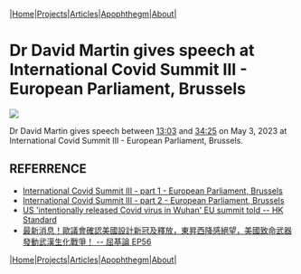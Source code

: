|[Home](/README.md)|[Projects](/projects.md)|[Articles](/articles.md)|[Apophthegm](/apophthegm.md)|[About](/about.md)|

# Dr David Martin gives speech at International Covid Summit III - European Parliament, Brussels

[![](https://img.youtube.com/vi/bFLPWWCAHfQ/0.jpg)](https://www.youtube.com/watch?v=bFLPWWCAHfQ?t=783 "Dr David Martin speech at International Covid Summit III - Part I - European Parliament, Brussels")

Dr David Martin gives speech between [13:03](https://youtu.be/bFLPWWCAHfQ?t=783) and [34:25](https://youtu.be/bFLPWWCAHfQ?t=2068) on May 3, 2023 at International Covid Summit III - European Parliament, Brussels.

## REFERRENCE

- [International Covid Summit III - part 1 - European Parliament, Brussels](https://m.youtube.com/watch?v=bFLPWWCAHfQ)  
- [International Covid Summit III - part 2 - European Parliament, Brussels](https://m.youtube.com/watch?v=vJ93mW_sMPo)  
- [US 'intentionally released Covid virus in Wuhan' EU summit told -- HK Standard](https://www.thestandard.com.hk/section-news/section/11/252653/US-'intentionally-released-Covid-virus-in-Wuhan'-EU-summit-told)  
- [最新消息！歐議會確認美國設計新冠及釋放，東昇西降感絕望，美國致命武器發動武漢生化戰爭！ -- 屈基論 EP56](https://youtu.be/Lms0axWA2Ss)  

|[Home](/README.md)|[Projects](/projects.md)|[Articles](/articles.md)|[Apophthegm](/apophthegm.md)|[About](/about.md)|
